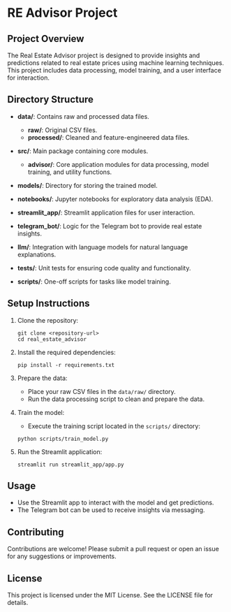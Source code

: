 # RE Advisor Project

## Project Overview
The Real Estate Advisor project is designed to provide insights and predictions related to real estate prices using machine learning techniques. This project includes data processing, model training, and a user interface for interaction.

## Directory Structure
- **data/**: Contains raw and processed data files.
  - **raw/**: Original CSV files.
  - **processed/**: Cleaned and feature-engineered data files.
  
- **src/**: Main package containing core modules.
  - **advisor/**: Core application modules for data processing, model training, and utility functions.
  
- **models/**: Directory for storing the trained model.
  
- **notebooks/**: Jupyter notebooks for exploratory data analysis (EDA).
  
- **streamlit_app/**: Streamlit application files for user interaction.
  
- **telegram_bot/**: Logic for the Telegram bot to provide real estate insights.
  
- **llm/**: Integration with language models for natural language explanations.
  
- **tests/**: Unit tests for ensuring code quality and functionality.
  
- **scripts/**: One-off scripts for tasks like model training.

## Setup Instructions
1. Clone the repository:
   ```
   git clone <repository-url>
   cd real_estate_advisor
   ```

2. Install the required dependencies:
   ```
   pip install -r requirements.txt
   ```

3. Prepare the data:
   - Place your raw CSV files in the `data/raw/` directory.
   - Run the data processing script to clean and prepare the data.

4. Train the model:
   - Execute the training script located in the `scripts/` directory:
   ```
   python scripts/train_model.py
   ```

5. Run the Streamlit application:
   ```
   streamlit run streamlit_app/app.py
   ```

## Usage
- Use the Streamlit app to interact with the model and get predictions.
- The Telegram bot can be used to receive insights via messaging.

## Contributing
Contributions are welcome! Please submit a pull request or open an issue for any suggestions or improvements.

## License
This project is licensed under the MIT License. See the LICENSE file for details.